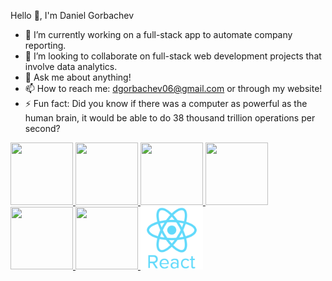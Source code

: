 Hello 👋, I'm Daniel Gorbachev

- 🔭 I’m currently working on a full-stack app to automate company reporting.
- 👯 I’m looking to collaborate on full-stack web development projects that involve data analytics.
- 💬 Ask me about anything!
- 📫 How to reach me: dgorbachev06@gmail.com or through my website!
- ⚡ Fun fact: Did you know if there was a computer as powerful as the human brain, it would be able to do 38 thousand trillion operations per second?

<a href="https://www.python.org/">
    <img src="https://github.com/user-attachments/assets/8ee23d00-6209-414b-92bf-ace2f2d64f47" width="100" height="100 alt="description of image 1">
</a>
<a href="https://www.w3.org/Style/CSS/Overview.en.html">
    <img src="https://github.com/user-attachments/assets/28962ddb-3daf-49a9-9715-ae2100d7c50b" width="100" height="100 alt="description of image 2">
</a>
<a href="https://html.spec.whatwg.org/">
    <img src="https://github.com/user-attachments/assets/aaa05b6e-7e50-414f-999a-a3385f39eea5" width="100" height="100 alt="description of image 3">
</a>
<a href="https://nodejs.org/en">
    <img src="https://github.com/user-attachments/assets/2c33619c-faed-4738-bc59-85909e837902" width="100" height="100 alt="description of image 4">
</a>
<a href="https://en.wikipedia.org/wiki/SQL">
    <img src="https://github.com/user-attachments/assets/cc5b6e32-9181-43c1-9adb-6afd8bf88f11" width="100" height="100 alt="description of image 5">
</a>
<a href="https://ejs.co">
    <img src="https://github.com/user-attachments/assets/4d55559c-f5ce-4e3f-9065-08fd033c446e" width="100" height="100 alt="description of image 6">
</a>
<a href="https://react.dev/">
    <img src="https://github.com/devicons/devicon/blob/master/icons/react/react-original-wordmark.svg" width="100" height="100" alt="description of image 7">
</a>








